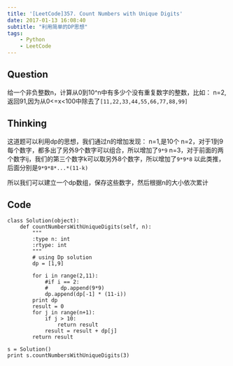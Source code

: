 ```yaml
---
title: '[LeetCode]357. Count Numbers with Unique Digits'
date: 2017-01-13 16:08:40
subtitle: "利用简单的DP思想"
tags:
    - Python
    - LeetCode
---
```

## Question
给一个非负整数n，计算从0到10^n中有多少个没有重复数字的整数，比如：
n=2,返回91,因为从0<=x<100中除去了`[11,22,33,44,55,66,77,88,99]`

## Thinking
这道题可以利用dp的思想，我们通过n的增加发现：
n=1,是10个
n=2，对于1到9每个数字，都多出了另外9个数字可以组合，所以增加了`9*9`
n=3，对于前面的两个数字ij，我们的第三个数字k可以取另外8个数字，所以增加了`9*9*8`
以此类推，后面分别是`9*9*8*...*(11-k)`

所以我们可以建立一个dp数组，保存这些数字，然后根据n的大小依次累计

## Code
```
class Solution(object):
    def countNumbersWithUniqueDigits(self, n):
        """
        :type n: int
        :rtype: int
        """
        # using Dp solution
        dp = [1,9]

        for i in range(2,11):
            #if i == 2:
            #    dp.append(9*9)
            dp.append(dp[-1] * (11-i))
        print dp
        result = 0
        for j in range(n+1):
            if j > 10:
                return result
            result = result + dp[j]
        return result

s = Solution()
print s.countNumbersWithUniqueDigits(3)
```